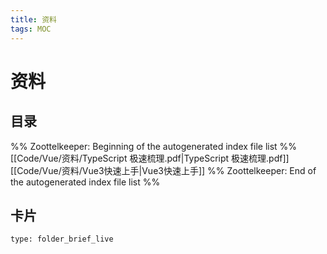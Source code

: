 ```yaml
---
title: 资料
tags: MOC
---
```

# 资料

## 目录



%% Zoottelkeeper: Beginning of the autogenerated index file list  %%
 [[Code/Vue/资料/TypeScript 极速梳理.pdf|TypeScript 极速梳理.pdf]]
 [[Code/Vue/资料/Vue3快速上手|Vue3快速上手]]
%% Zoottelkeeper: End of the autogenerated index file list  %%












## 卡片

```ccard
type: folder_brief_live
```



















